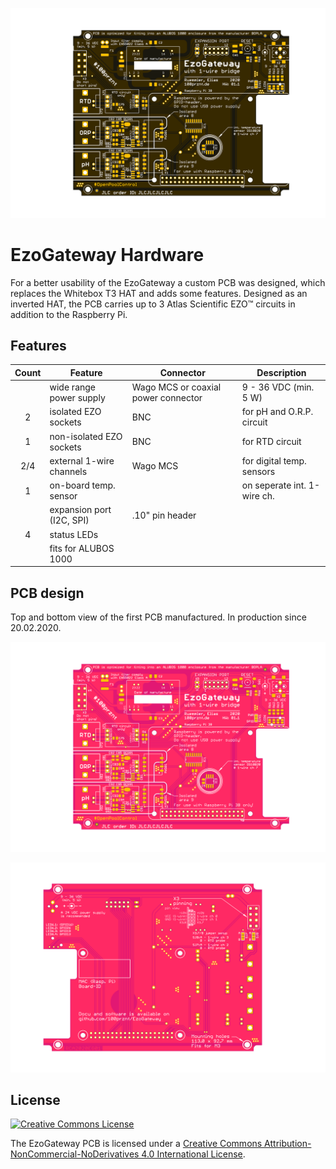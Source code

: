 ![PCB of EzoGateway with 1-wire bridge (v01.1)](img/rpi_opc_v01.1_top_black.png "PCB of EzoGateway with 1-wire bridge (v01.1)")
# EzoGateway Hardware

For a better usability of the EzoGateway a custom PCB was designed, which replaces the Whitebox T3 HAT and adds some features. Designed as an inverted HAT, the PCB carries up to 3 Atlas Scientific EZO™ circuits in addition to the Raspberry Pi.

## Features

| Count | Feature                   | Connector                           | Description                 |
|:-----:|---------------------------|-------------------------------------|-----------------------------|
|       | wide range power supply   | Wago MCS or coaxial power connector | 9 - 36 VDC (min. 5 W)       |
| 2     | isolated EZO sockets      | BNC                                 | for pH and O.R.P. circuit   |
| 1     | non-isolated EZO sockets  | BNC                                 | for RTD circuit             |
| 2/4   | external 1-wire channels  | Wago MCS                            | for digital temp. sensors   |
| 1     | on-board temp. sensor     |                                     | on seperate int. 1-wire ch. |
|       | expansion port (I2C, SPI) | .10" pin header                     |                             |
| 4     | status LEDs               |                                     |                             |
|       | fits for ALUBOS 1000      |                                     |                             |

## PCB design
Top and bottom view of the first PCB manufactured. In production since 20.02.2020.

![PCB of EzoGateway with 1-wire bridge (v01.1)](img/rpi_opc_v01.1_top_pink.png "PCB of EzoGateway with 1-wire bridge (v01.1)")

![PCB of EzoGateway with 1-wire bridge (v01.1)](img/rpi_opc_v01.1_bot_pink.png "PCB of EzoGateway with 1-wire bridge (v01.1)")
  
## License
[![Creative Commons License](https://i.creativecommons.org/l/by-nc-nd/4.0/88x31.png "Creative Commons License")](http://creativecommons.org/licenses/by-nc-nd/4.0/)

The EzoGateway PCB is licensed under a [Creative Commons Attribution-NonCommercial-NoDerivatives 4.0 International License](http://creativecommons.org/licenses/by-nc-nd/4.0/).